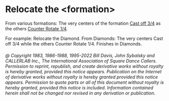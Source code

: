 
# Relocate the \<formation>

From various formations: The very centers of the formation 
[Cast off 3/4](../ms/cast_off_three_quarters.md) as
the others [Counter Rotate 1/4](../a2/box_counter_rotate.md). 

For example: Relocate the Diamond. From Diamonds: The
very centers Cast off 3/4 while the others Counter Rotate 1/4.
Finishes in Diamonds.

###### @ Copyright 1983, 1986-1988, 1995-2022 Bill Davis, John Sybalsky and CALLERLAB Inc., The International Association of Square Dance Callers. Permission to reprint, republish, and create derivative works without royalty is hereby granted, provided this notice appears. Publication on the Internet of derivative works without royalty is hereby granted provided this notice appears. Permission to quote parts or all of this document without royalty is hereby granted, provided this notice is included. Information contained herein shall not be changed nor revised in any derivation or publication.
